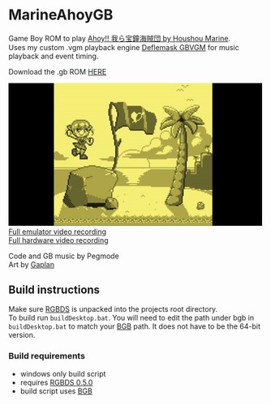 # MarineAhoyGB
Game Boy ROM to play [Ahoy!! 我ら宝鐘海賊団 by Houshou Marine](https://youtu.be/e7VK3pne8N4).  
Uses my custom .vgm playback engine [Deflemask GBVGM](https://github.com/Pegmode/Deflemask-GB-Engine) for music playback and event timing.  

Download the .gb ROM [HERE](https://github.com/Pegmode/MarineAhoyGB/releases/download/1.0/ahoyGB.gb)

<img src="https://raw.githubusercontent.com/Pegmode/MarineAhoyGB/main/doc/preview1.gif" width="500"/>\
[Full emulator video recording](https://youtu.be/1-DEiKUNUCk)\
[Full hardware video recording](https://youtu.be/bS_inEQkhss)  

Code and GB music by Pegmode  
Art by [Gaplan](https://twitter.com/gaplanderz)

## Build instructions
Make sure [RGBDS](https://github.com/gbdev/rgbds) is unpacked into the projects root directory.  
To build run `buildDesktop.bat`. You will need to edit the path under bgb in `buildDesktop.bat` to match your [BGB](https://bgb.bircd.org/)
path. It does not have to be the 64-bit version. 


### Build requirements
* windows only build script
* requires [RGBDS 0.5.0](https://github.com/gbdev/rgbds/releases/tag/v0.5.0)  
* build script uses [BGB](https://bgb.bircd.org/)  
